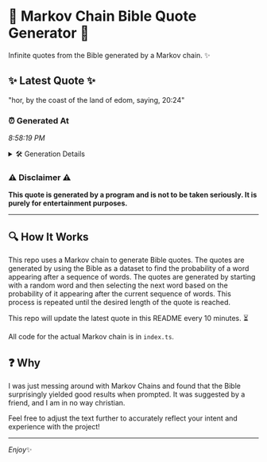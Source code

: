 # 📖 Markov Chain Bible Quote Generator 📖

Infinite quotes from the Bible generated by a Markov chain. ✨

## ✨ Latest Quote ✨
"hor, by the coast of the land of edom, saying, 20:24"

### ⏰ Generated At
*8:58:19 PM*

<details>
    <summary>🛠️ Generation Details</summary>
    <p>
        <strong>🌱 Seed:</strong> hor,<br>
        <strong>🔄 Iterations:</strong> 10<br>
        <strong>📜 Context History:</strong><br>[ hor, ]: by<br>[ hor,, by ]: the<br>[ hor,, by, the ]: coast<br>[ hor,, by, the, coast ]: of<br>[ hor,, by, the, coast, of ]: the<br>[ hor,, by, the, coast, of, the ]: land<br>[ by, the, coast, of, the, land ]: of<br>[ the, coast, of, the, land, of ]: edom,<br>[ coast, of, the, land, of, edom, ]: saying,<br>[ of, the, land, of, edom,, saying, ]: 20:24<br>
    </p>
</details>

### ⚠️ Disclaimer ⚠️
**This quote is generated by a program and is not to be taken seriously. It is purely for entertainment purposes.**

---

## 🔍 How It Works

This repo uses a Markov chain to generate Bible quotes. The quotes are generated by using the Bible as a dataset to find the probability of a word appearing after a sequence of words. The quotes are generated by starting with a random word and then selecting the next word based on the probability of it appearing after the current sequence of words. This process is repeated until the desired length of the quote is reached.

This repo will update the latest quote in this README every 10 minutes. ⏳

All code for the actual Markov chain is in `index.ts`.

## ❓ Why

I was just messing around with Markov Chains and found that the Bible surprisingly yielded good results when prompted. 
It was suggested by a friend, and I am in no way christian.

Feel free to adjust the text further to accurately reflect your intent and experience with the project!

---

*Enjoy*✨
